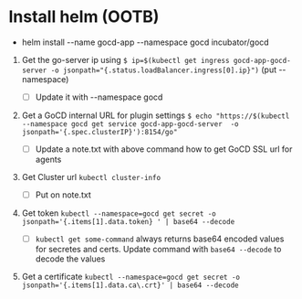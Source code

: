 # Install helm (OOTB)
  * helm install --name gocd-app --namespace gocd incubator/gocd
   1. Get the go-server ip using 
       `$ ip=$(kubectl get ingress gocd-app-gocd-server -o jsonpath="{.status.loadBalancer.ingress[0].ip}")` (put --namespace)
        
        - [ ] Update it with --namespace gocd
        
   2. Get a GoCD internal URL for plugin settings
       `$ echo "https://$(kubectl --namespace gocd get service gocd-app-gocd-server  -o jsonpath='{.spec.clusterIP}'):8154/go"`
       
         - [ ] Update a note.txt with above command how to get GoCD SSL url for agents
   3. Get Cluster url `kubectl cluster-info`
         - [ ] Put on note.txt
         
   4. Get token `kubectl --namespace=gocd get secret -o jsonpath='{.items[1].data.token} ' | base64 --decode`
         - [ ] `kubectl get some-command` always returns base64 encoded values for secretes and certs. Update command with `base64 --decode` to decode the values
         
   5. Get a certificate `kubectl --namespace=gocd get secret -o jsonpath='{.items[1].data.ca\.crt}' | base64 --decode`
  

